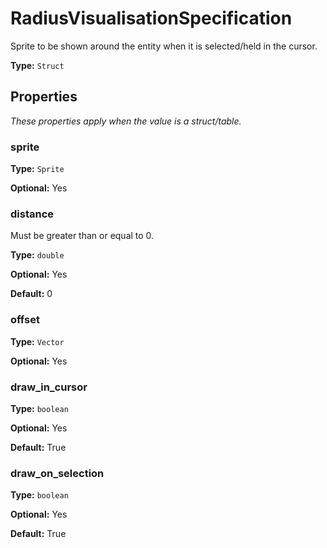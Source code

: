 # RadiusVisualisationSpecification

Sprite to be shown around the entity when it is selected/held in the cursor.

**Type:** `Struct`

## Properties

*These properties apply when the value is a struct/table.*

### sprite

**Type:** `Sprite`

**Optional:** Yes

### distance

Must be greater than or equal to 0.

**Type:** `double`

**Optional:** Yes

**Default:** 0

### offset

**Type:** `Vector`

**Optional:** Yes

### draw_in_cursor

**Type:** `boolean`

**Optional:** Yes

**Default:** True

### draw_on_selection

**Type:** `boolean`

**Optional:** Yes

**Default:** True

